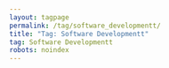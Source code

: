 ```yaml
---
layout: tagpage
permalink: /tag/software_developmentt/
title: "Tag: Software Developmentt"
tag: Software Developmentt
robots: noindex
---
```

